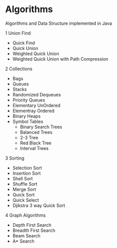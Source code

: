 # Algorithms
Algorithms and Data Structure implemented in  Java

1 Union Find
 - Quick Find
 - Quick Union
 - Weighted Quick Union
 - Weighted Quick Union with Path Compression

2 Collections
  - Bags
  - Queues
  - Stacks
  - Randomized Dequeues
  - Priority Queues
   - Elementary UnOrdered
   - Elementray Ordered
   - Binary Heaps
  - Symbol Tables
    - Binary Search Trees
    - Balanced Trees
     - 2-3 Tree
     - Red Black Tree
     - Interval Trees

3 Sorting
  - Selection Sort
  - Insertion Sort
  - Shell Sort
  - Shuffle Sort
  - Merge Sort
  - Quick Sort
   - Quick Select
   - Djikstra 3 way Quick Sort

4 Graph Algorithms
 - Depth First Search
 - Breadth First Search
 - Beam Search
 - A* Search
